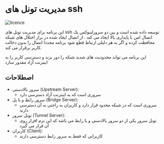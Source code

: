 # مدیریت تونل های ssh
![licence](https://img.shields.io/github/license/beigi-reza/ssh-tunnel-managment)

این برنامه برای مدیریت تونل های ssh توسعه داده شده است و بین دو سرورلینوکس یک اتصال امن با پایداری بالا ایجاد می کند . از اتصال ایجاد شده در برار اختلال های شبکه محافظت کرده و اگر به هر دلیلی ارتباط قطع شود برنامه مجددا اتصال  را بدون دخالت کاربر برقرار می کند. 

این برنامه می تواند محدودیت های شدید شبکه را دور بزند و دسترسی کاربر را به اینترنت آزاد مقدور سازد

## اصطلاحات

- سرور بالادستی (Upstream Server):
    - سروری است که به اینترنت آزاد دسترسی دارد         
- سرور رابط و یا پل (Bridge Server):
    -  سروری است که در شبکه محدود قرار دارد و کاربران به راحتی به آن دسترسی دارند 
- تونل سرور (Tunnel Server):
    -  تونل سرور یکی از دو سرور بالادستی و یا رابط می باشد که این نرم افزار روی آن قرار می گیرد 
- کاربران (Client): 
    - کاربرانی که فقط به سرور رابط دسترسی دارند 


